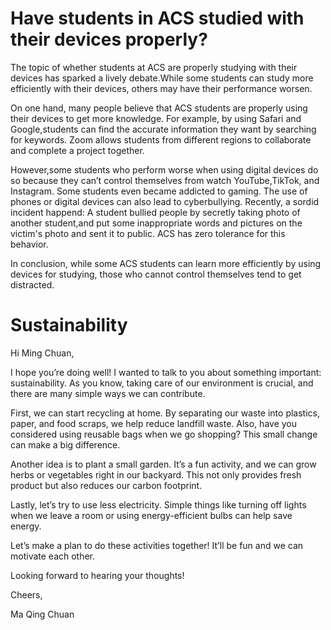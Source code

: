 # Have students in ACS studied with their devices properly?

The topic of whether students at ACS are properly studying with their devices has sparked a lively debate.While some students can study more efficiently with their devices, others may have their performance worsen.

On one hand, many people believe that ACS students are properly using their devices to get more knowledge. For example, by using Safari and Google,students can find the accurate information they want by searching for keywords. Zoom allows students from different regions to collaborate and complete a project together. 

However,some students who perform worse when using digital devices do so because they can’t control themselves from watch YouTube,TikTok, and Instagram. Some students even became addicted to gaming. The use of phones or digital devices can also lead to cyberbullying. Recently, a sordid incident happend: A student bullied people by secretly taking photo of another student,and put some inappropriate words and pictures on the victim's photo and sent it to public. ACS has zero tolerance for this behavior.

In conclusion, while some ACS students can learn more efficiently by using devices for studying, those who cannot control themselves tend to get distracted.

# Sustainability

Hi Ming Chuan,

I hope you’re doing well! I wanted to talk to you about something important: sustainability. As you know, taking care of our environment is crucial, and there are many simple ways we can contribute.

First, we can start recycling at home. By separating our waste into plastics, paper, and food scraps, we help reduce landfill waste. Also, have you considered using reusable bags when we go shopping? This small change can make a big difference.

Another idea is to plant a small garden. It’s a fun activity, and we can grow herbs or vegetables right in our backyard. This not only provides fresh product but also reduces our carbon footprint.

Lastly, let’s try to use less electricity. Simple things like turning off lights when we leave a room or using energy-efficient bulbs can help save energy.

Let’s make a plan to do these activities together! It’ll be fun and we can motivate each other. 

Looking forward to hearing your thoughts!

Cheers, 

Ma Qing Chuan
